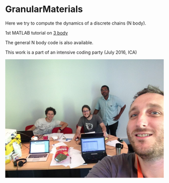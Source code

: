 # GranularMaterials

Here we try to compute the dynamics of a discrete chains (N body).


1st MATLAB tutorial on [3 body](http://htmlpreview.github.io/?https://github.com/jomorlier/GranularMaterials/blob/master/test_3body.html)


The general N body code is also available.

This work is a part of an intensive coding party (July 2016, ICA)
<div style="text-align:center"><img src ="https://github.com/jomorlier/GranularMaterials/blob/master/iCA.jpg" /></div>

